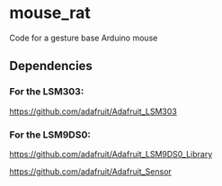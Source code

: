 # mouse_rat

Code for a gesture base Arduino mouse

## Dependencies

### For the LSM303:

https://github.com/adafruit/Adafruit_LSM303

### For the LSM9DS0:

https://github.com/adafruit/Adafruit_LSM9DS0_Library

https://github.com/adafruit/Adafruit_Sensor
